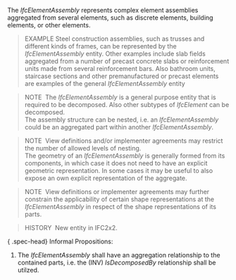 The _IfcElementAssembly_ represents complex element assemblies aggregated from several elements, such as discrete elements, building elements, or other elements.  

> EXAMPLE Steel construction assemblies, such as trusses and different kinds of frames, can be represented by the _IfcElementAssembly_ entity. Other examples include slab fields aggregated from a number of precast concrete slabs or reinforcement units made from several reinforcement bars. Also bathroom units, staircase sections and other premanufactured or precast elements are examples of the general _IfcElementAssembly_ entity 

> NOTE&nbsp; The _IfcElementAssembly_ is a general purpose entity that is required to be decomposed. Also other subtypes of _IfcElement_ can be decomposed.    
The assembly structure can be nested, i.e. an _IfcElementAssembly_ could be an aggregated part within another _IfcElementAssembly_.  

> NOTE&nbsp; View definitions and/or implementer agreements may restrict the number of allowed levels of nesting.  
The geometry of an _IfcElementAssembly_ is generally formed from its components, in which case it does not need to have an explicit geometric representation. In some cases it may be useful to also expose an own explicit representation of the aggregate.  

> NOTE&nbsp; View definitions or implementer agreements may further constrain the applicability of certain shape representations at the _IfcElementAssembly_ in respect of the shape representations of its parts.  

> HISTORY&nbsp; New entity in IFC2x2.  

{ .spec-head}
Informal Propositions:

1. The _IfcElementAssembly_ shall have an aggregation relationship to the contained parts, i.e. the (INV) _IsDecomposedBy_ relationship shall be utilzed.

